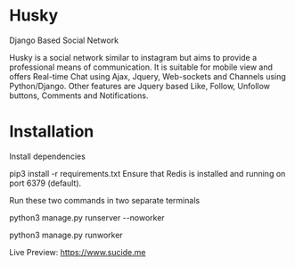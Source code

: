 # Husky
Django Based Social Network


Husky is a social network similar to instagram but aims to provide a professional means of communication.
It is suitable for mobile view and offers Real-time Chat using Ajax, Jquery, Web-sockets and Channels using Python/Django.
Other features are Jquery based Like, Follow, Unfollow buttons, Comments and Notifications.

# Installation

Install dependencies

pip3 install -r requirements.txt
Ensure that Redis is installed and running on port 6379 (default).

Run these two commands in two separate terminals

python3 manage.py runserver --noworker

python3 manage.py runworker

Live Preview: https://www.sucide.me
